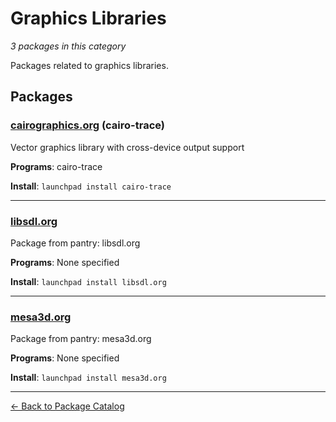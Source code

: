 # Graphics Libraries

*3 packages in this category*

Packages related to graphics libraries.

## Packages

### [cairographics.org](../packages/cairographics.org/index.md) (cairo-trace)

Vector graphics library with cross-device output support

**Programs**: cairo-trace

**Install**: `launchpad install cairo-trace`

---

### [libsdl.org](../packages/libsdl.org/index.md)

Package from pantry: libsdl.org

**Programs**: None specified

**Install**: `launchpad install libsdl.org`

---

### [mesa3d.org](../packages/mesa3d.org/index.md)

Package from pantry: mesa3d.org

**Programs**: None specified

**Install**: `launchpad install mesa3d.org`

---

[← Back to Package Catalog](../package-catalog.md)
